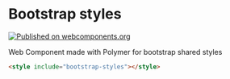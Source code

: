 # Bootstrap styles

[![Published on webcomponents.org](https://img.shields.io/badge/webcomponents.org-published-blue.svg?style=flat-square)](https://beta.webcomponents.org/element/AlbertoFdzM/bootstrap-styles)

Web Component made with Polymer for bootstrap shared styles

<!--
```
<custom-element-demo>
  <template>
    <link rel="import" href="bootstrap-styles.html">
    <next-code-block></next-code-block>
  </template>
</custom-element-demo>
```
-->
```html
<style include="bootstrap-styles"></style>
```
